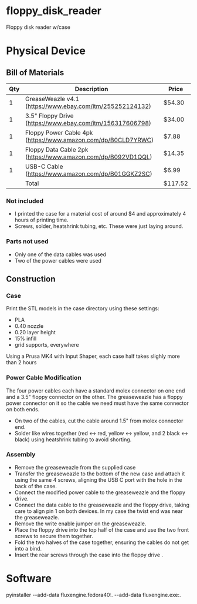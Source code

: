# floppy_disk_reader
Floppy disk reader w/case

# Physical Device

## Bill of Materials
|Qty| Description | Price |
|---|-------------|---|
| 1 | GreaseWeazle v4.1 (https://www.ebay.com/itm/255252124132) | $54.30 |
| 1 | 3.5" Floppy Drive (https://www.ebay.com/itm/156317606798) | $34.00 |
| 1 | Floppy Power Cable 4pk (https://www.amazon.com/dp/B0CLD7YRWC) | $7.88 |
| 1 | Floppy Data Cable 2pk (https://www.amazon.com/dp/B092VD1QQL) | $14.35 |
| 1 | USB-C Cable (https://www.amazon.com/dp/B01GGKZ2SC) | $6.99 |
|   | Total   | $117.52 |

### Not included
* I printed the case for a material cost of around $4 and approximately 
  4 hours of printing time.
* Screws, solder, heatshrink tubing, etc.  These were just laying around.

### Parts not used
* Only one of the data cables was used
* Two of the power cables were used


## Construction

### Case
Print the STL models in the case directory using these settings:
* PLA
* 0.40 nozzle
* 0.20 layer height
* 15% infill
* grid supports, everywhere
     
Using a Prusa MK4 with Input Shaper, each case half takes slighly more than 2 hours

### Power Cable Modification
The four power cables each have a standard molex connector on one end and a 3.5" floppy connector on the other.  The greaseweazle has a floppy power connector on it so the cable we need must have the same connector on both ends.

* On two of the cables, cut the cable around 1.5" from molex connector end.
* Solder like wires together (red <-> red, yellow <-> yellow, and 2 black <-> black) using heatshrink tubing to avoid shorting.

### Assembly

* Remove the greaseweazle from the supplied case
* Transfer the greaseweazle to the bottom of the new case and attach it using the same 4 screws, aligning the USB C port with the hole in the back of the case.
* Connect the modified power cable to the greaseweazle and the floppy drive.
* Connect the data cable to the greaseweazle and the floppy drive, taking care to
align pin 1 on both devices.  In my case the twist end was near the greaseweazle.
* Remove the write enable jumper on the greaseweazle.
* Place the floppy drive into the top half of the case and use the two front screws to secure them together.
* Fold the two halves of the case together, ensuring the cables do not get into a bind.
* Insert the rear screws through the case into the floppy drive .


# Software

pyinstaller --add-data fluxengine.fedora40:. --add-data fluxengine.exe:.
